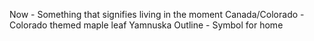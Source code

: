 Now - Something that signifies living in the moment
Canada/Colorado - Colorado themed maple leaf
Yamnuska Outline - Symbol for home